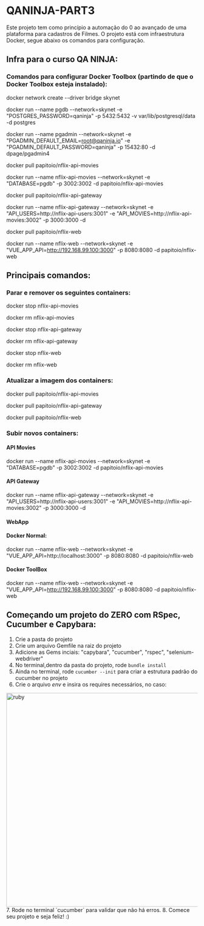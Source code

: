 # QANINJA-PART3


Este projeto tem como princípio a automação do 0 ao avançado de uma plataforma para cadastros de Filmes. O projeto está com infraestrutura Docker, segue abaixo os comandos para configuração.

## Infra para o curso QA NINJA:
### Comandos para configurar Docker Toolbox (partindo de que o Docker Toolbox esteja instalado):

docker network create --driver bridge skynet  

docker run --name pgdb --network=skynet -e "POSTGRES_PASSWORD=qaninja" -p 5432:5432 -v var/lib/postgresql/data -d postgres  

docker run --name pgadmin --network=skynet -e "PGADMIN_DEFAULT_EMAIL=root@qaninja.io" -e "PGADMIN_DEFAULT_PASSWORD=qaninja" -p 15432:80 -d dpage/pgadmin4  

docker pull papitoio/nflix-api-movies

docker run --name nflix-api-movies --network=skynet -e "DATABASE=pgdb" -p 3002:3002 -d papitoio/nflix-api-movies

docker pull papitoio/nflix-api-gateway

docker run --name nflix-api-gateway --network=skynet -e "API_USERS=http://nflix-api-users:3001" -e "API_MOVIES=http://nflix-api-movies:3002" -p 3000:3000 -d

docker pull papitoio/nflix-web

docker run --name nflix-web --network=skynet -e "VUE_APP_API=http://192.168.99.100:3000" -p 8080:8080 -d papitoio/nflix-web


## Principais comandos:

### Parar e remover os seguintes containers:

docker stop nflix-api-movies

docker rm nflix-api-movies

docker stop nflix-api-gateway

docker rm nflix-api-gateway

docker stop nflix-web

docker rm nflix-web


### Atualizar a imagem dos containers:
docker pull papitoio/nflix-api-movies

docker pull papitoio/nflix-api-gateway

docker pull papitoio/nflix-web

### Subir novos containers:

#### API Movies
docker run --name nflix-api-movies --network=skynet -e "DATABASE=pgdb" -p 3002:3002 -d papitoio/nflix-api-movies

#### API Gateway
docker run --name nflix-api-gateway --network=skynet -e "API_USERS=http://nflix-api-users:3001" -e "API_MOVIES=http://nflix-api-movies:3002" -p 3000:3000 -d

#### WebApp

#### Docker Normal:​
docker run --name nflix-web --network=skynet -e "VUE_APP_API=http://localhost:3000" -p 8080:8080 -d papitoio/nflix-web

#### Docker ToolBox
docker run --name nflix-web --network=skynet -e "VUE_APP_API=http://192.168.99.100:3000" -p 8080:8080 -d papitoio/nflix-web



## Começando um projeto do ZERO com RSpec, Cucumber e Capybara:
1. Crie a pasta do projeto
2. Crie um arquivo Gemfile na raiz do projeto  
3. Adicione as Gems inciais: "capybara", "cucumber", "rspec", "selenium-webdriver"  
4. No terminal,dentro da pasta do projeto, rode `bundle install`
5. Ainda no terminal, rode `cucumber --init` para criar a estrutura padrão do cucumber no projeto  
6. Crie o arquivo *env* e insira os requires necessários, no caso:  
<img width="563" alt="ruby" src="https://user-images.githubusercontent.com/53344546/79296276-f5b35e80-7ea8-11ea-9927-6aef8f83a790.png">
7. Rode no terminal `cucumber` para validar que não há erros.  
8. Comece seu projeto e seja feliz! :)

